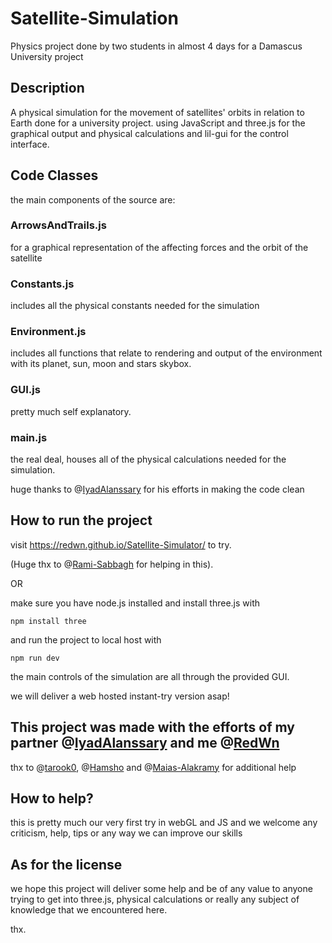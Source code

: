 # Satellite-Simulation
Physics project done by two students in almost 4 days for a Damascus University project


## Description 
A physical simulation for the movement of satellites' orbits in relation to Earth done for a university project.
using JavaScript and three.js for the graphical output and physical calculations and lil-gui for the control interface.


## Code Classes
the main components of the source are:

### ArrowsAndTrails.js
for a graphical representation of the affecting forces and the orbit of the satellite

### Constants.js
includes all the physical constants needed for the simulation

### Environment.js
includes all functions that relate to rendering and output of the environment with its planet, sun, moon and stars skybox.

###  GUI.js
pretty much self explanatory.

### main.js
the real deal, houses all of the physical calculations needed for the simulation.

huge thanks to @[IyadAlanssary](https://github.com/IyadAlanssary) for his efforts in making the code clean

## How to run the project
visit https://redwn.github.io/Satellite-Simulator/ to try.
 
(Huge thx to @[Rami-Sabbagh](https://github.com/Rami-Sabbagh) for helping in this).

OR

make sure you have node.js installed and install three.js with
```
npm install three
```
and run the project to local host with
```
npm run dev
```

the main controls of the simulation are all through the provided GUI.

we will deliver a web hosted instant-try version asap!

## This project was made with the efforts of my partner @[IyadAlanssary](https://github.com/IyadAlanssary) and me @[RedWn](https://github.com/RedWn)
thx to @[tarook0](https://github.com/tarook0), @[Hamsho](https://github.com/Hamsho) and @[Maias-Alakramy](https://github.com/Maias-Alakramy) for additional help

## How to help?
this is pretty much our very first try in webGL and JS and we welcome any criticism, help, tips or any way we can improve our skills

## As for the license 
we hope this project will deliver some help and be of any value to anyone trying to get into three.js, physical calculations or really any subject of knowledge that we encountered here.

thx.
